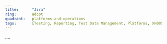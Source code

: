 ```yaml
---
title:      "Jira"
ring:       adopt
quadrant:   platforms-and-operations
tags:       [Testing, Reporting, Test Data Management, Platforms, XH005, C10]
---
```


....